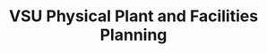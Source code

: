 ---
title: "VSU Physical Plant and Facilities Planning"
url: /valdosta/vsu-physical-plant-and-facilities-planning/
shop: shop
---